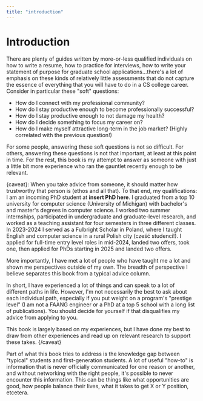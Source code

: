```yaml
---
title: "introduction"
---
```


# Introduction

There are plenty of guides written by more-or-less qualified individuals on how to write a resume, how to practice for interviews, how to write your statement of purpose for graduate school applications...there's a lot of emphasis on these kinds of relatively little assessments that do not capture the essence of everything that you will have to do in a CS college career. Consider in particular these "soft" questions: 

- How do I connect with my professional community?
- How do I stay productive enough to become professionally successful?
- How do I stay productive enough to not damage my health?
- How do I decide something to focus my career on?
- How do I make myself attractive long-term in the job market? (Highly correlated with the previous question!)

For some people, answering these soft questions is not so difficult. For others, answering these questions is not that important, at least at this point in time. For the rest, this book is my attempt to answer as someone with just a little bit more experience who ran the gauntlet recently enough to be relevant. 

<!-- This should start with credit to others once you have others to credit. --->
{caveat}: When you take advice from someone, it should matter how trustworthy that person is (ethos and all that). To that end, my qualifications: I am an incoming PhD student at **insert PhD here**. I graduated from a top 10 university for computer science (University of Michigan) with bachelor's and master's degrees in computer science. I worked two summer internships, participated in undergraduate and graduate-level research, and worked as a teaching assistant for four semesters in three different classes. In 2023-2024 I served as a Fulbright Scholar in Poland, where I taught English and computer science in a rural Polish city (cześć studenci!). I applied for full-time entry level roles in mid-2024, landed two offers, took one, then applied for PhDs starting in 2025 and landed two offers. 

More importantly, I have met a lot of people who have taught me a lot and shown me perspectives outside of my own. The breadth of perspective I believe separates this book from a typical advice column.

In short, I have experienced a lot of things and can speak to a lot of different paths in life. However, I'm not necessarily the best to ask about each individual path, especially if you put weight on a program's "prestige level" (I am not a FAANG engineer or a PhD at a top 5 school with a long list of publications). You should decide for yourself if that disqualifies my advice from applying to you.

This book is largely based on my experiences, but I have done my best to draw from other experiences and read up on relevant research to support these takes.
{/caveat} 

Part of what this book tries to address is the knowledge gap between "typical" students and first-generation students. A lot of useful "how-to" is information that is never officially communicated for one reason or another, and without networking with the right people, it's possible to never encounter this information. This can be things like what opportunities are good, how people balance their lives, what it takes to get X or Y position, etcetera. 

[^0]: In practice you do not need to strictly qualify as first-gen to have knowledge gaps. Maybe your parents went to college but you have a poor relationship with them and do not / cannot rely on them for advice. Maybe your parents went to college, but you are from a different country where higher education follows different unspoken rules from the US. In general I believe there is a generational gap between current college students and college students from previous generations, mainly due to the significant increase in competition and what I usually call "hyper-meritocracy" in education.
